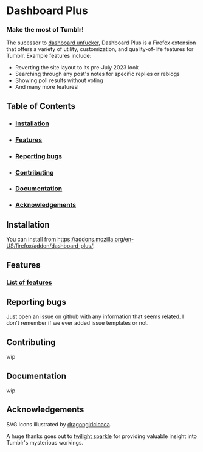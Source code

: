 # Dashboard Plus

### Make the most of Tumblr!

The sucessor to [dashboard unfucker](https://github.com/enchanted-sword/dashboard-unfucker), Dashboard Plus is a Firefox extension that offers a variety of utility, customization, and quality-of-life features for Tumblr.
Example features include:

- Reverting the site layout to its pre-July 2023 look
- Searching through any post's notes for specific replies or reblogs
- Showing poll results without voting
- And many more features!

## Table of Contents

- ### [Installation](#installation-1)
- ### [Features](#features-1)
- ### [Reporting bugs](#reporting-bugs-1)
- ### [Contributing](#contributing-1)
- ### [Documentation](#documentation-1)
- ### [Acknowledgements](#acknowledgements-1)

## Installation

You can install from https://addons.mozilla.org/en-US/firefox/addon/dashboard-plus/!

## Features

### [List of features](https://github.com/enchanted-sword/Dashboard-Plus/blob/main/docs/features.md)

## Reporting bugs

Just open an issue on github with any information that seems related. I don't remember if we ever added issue templates or not.

## Contributing

wip

## Documentation

wip

## Acknowledgements

SVG icons illustrated by [dragongirlcloaca](https://tumblr.com/dragongirlcloaca).

A huge thanks goes out to [twilight sparkle](https://tumblr.com/twilight-sparkle-irl) for providing valuable insight into Tumblr's mysterious workings.
